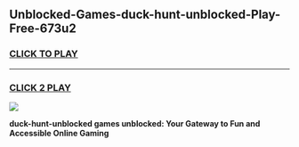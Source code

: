 
## Unblocked-Games-duck-hunt-unblocked-Play-Free-673u2
<h3>
<a href="https://premium76.site?title=duck-hunt-unblocked&ref=10A">CLICK TO PLAY</a></h3>
<hr>

<h3>
<a href="https://premium76.site?title=duck-hunt-unblocked&ref=10A">CLICK 2 PLAY</a>
  
</h3>

<a href="https://premium76.site?title=duck-hunt-unblocked&ref=10A"><img src="https://clearcache.store/games.png"></a>


**duck-hunt-unblocked games unblocked: Your Gateway to Fun and Accessible Online Gaming**

